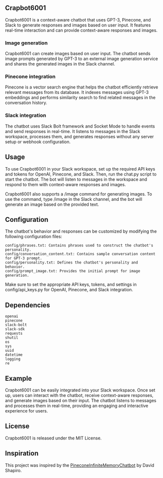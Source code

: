 ## Crapbot6001

Crapbot6001 is a context-aware chatbot that uses GPT-3, Pinecone, and Slack to generate responses and images based on user input. It features real-time interaction and can provide context-aware responses and images.

### Image generation

Crapbot6001 can create images based on user input. The chatbot sends image prompts generated by GPT-3 to an external image generation service and shares the generated images in the Slack channel.

### Pinecone integration

Pinecone is a vector search engine that helps the chatbot efficiently retrieve relevant messages from its database. It indexes messages using GPT-3 embeddings and performs similarity search to find related messages in the conversation history.

### Slack integration

The chatbot uses Slack Bolt framework and Socket Mode to handle events and send responses in real-time. It listens to messages in the Slack workspace, processes them, and generates responses without any server setup or webhook configuration.

## Usage

To use Crapbot6001 in your Slack workspace, set up the required API keys and tokens for OpenAI, Pinecone, and Slack. Then, run the chat.py script to start the chatbot. The bot will listen to messages in the workspace and respond to them with context-aware responses and images.

Crapbot6001 also supports a /image command for generating images. To use the command, type /image <your-text> in the Slack channel, and the bot will generate an image based on the provided text.

## Configuration

The chatbot's behavior and responses can be customized by modifying the following configuration files:

    config/phrases.txt: Contains phrases used to construct the chatbot's personality.
    config/conversation_content.txt: Contains sample conversation content for GPT-3 prompt.
    config/personality.txt: Defines the chatbot's personality and behavior.
    config/prompt_image.txt: Provides the initial prompt for image generation.

Make sure to set the appropriate API keys, tokens, and settings in config/api_keys.py for OpenAI, Pinecone, and Slack integration.

## Dependencies

    openai
    pinecone
    slack-bolt
    slack-sdk
    requests
    shutil
    os
    sys
    uuid
    datetime
    logging
    re

## Example

Crapbot6001 can be easily integrated into your Slack workspace. Once set up, users can interact with the chatbot, receive context-aware responses, and generate images based on their input. The chatbot listens to messages and processes them in real-time, providing an engaging and interactive experience for users.

## License

Crapbot6001 is released under the MIT License.

## Inspiration

This project was inspired by the [PineconeInfiniteMemoryChatbot](https://github.com/daveshap/PineconeInfiniteMemoryChatbot) by David Shapiro.
